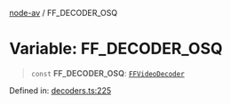 [node-av](../globals.md) / FF\_DECODER\_OSQ

# Variable: FF\_DECODER\_OSQ

> `const` **FF\_DECODER\_OSQ**: [`FFVideoDecoder`](../type-aliases/FFVideoDecoder.md)

Defined in: [decoders.ts:225](https://github.com/seydx/av/blob/f8631fc881b394300b1479f511d55cf1c370a87f/src/constants/decoders.ts#L225)
